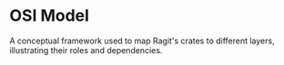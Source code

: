 # OSI Model

A conceptual framework used to map Ragit's crates to different layers, illustrating their roles and dependencies.
